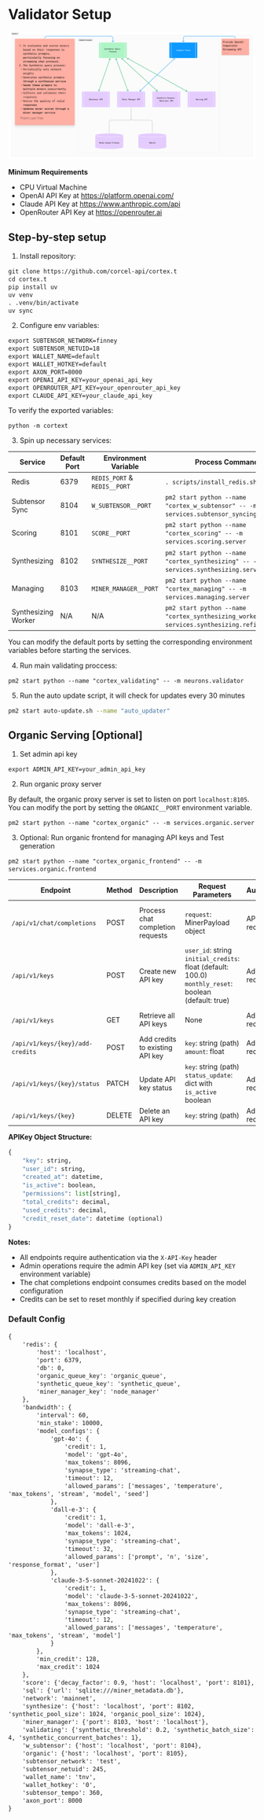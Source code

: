# Validator Setup

![Validator Diagram](../assets/validator-diagram.png)

**Minimum Requirements**
- CPU Virtual Machine
- OpenAI API Key at https://platform.openai.com/
- Claude API Key at https://www.anthropic.com/api
- OpenRouter API Key at https://openrouter.ai

## Step-by-step setup

1. Install repository:
```
git clone https://github.com/corcel-api/cortex.t
cd cortex.t
pip install uv
uv venv
. .venv/bin/activate
uv sync
```

2. Configure env variables:
```
export SUBTENSOR_NETWORK=finney
export SUBTENSOR_NETUID=18
export WALLET_NAME=default
export WALLET_HOTKEY=default
export AXON_PORT=8000
export OPENAI_API_KEY=your_openai_api_key
export OPENROUTER_API_KEY=your_openrouter_api_key
export CLAUDE_API_KEY=your_claude_api_key
```

To verify the exported variables:
```
python -m cortext
```

3. Spin up necessary services:

| Service | Default Port | Environment Variable | Process Command |
|---------|-------------|---------------------|-----------------|
| Redis | 6379 | `REDIS_PORT` & `REDIS__PORT` | `. scripts/install_redis.sh` |
| Subtensor Sync | 8104 | `W_SUBTENSOR__PORT` | `pm2 start python --name "cortex_w_subtensor" -- -m services.subtensor_syncing.server` |
| Scoring | 8101 | `SCORE__PORT` | `pm2 start python --name "cortex_scoring" -- -m services.scoring.server` |
| Synthesizing | 8102 | `SYNTHESIZE__PORT` | `pm2 start python --name "cortex_synthesizing" -- -m services.synthesizing.server` |
| Managing | 8103 | `MINER_MANAGER__PORT` | `pm2 start python --name "cortex_managing" -- -m services.managing.server` |
| Synthesizing Worker | N/A | N/A | `pm2 start python --name "cortex_synthesizing_worker" -- -m services.synthesizing.refill_worker` |

You can modify the default ports by setting the corresponding environment variables before starting the services.

4. Run main validating proccess:
```
pm2 start python --name "cortex_validating" -- -m neurons.validator
```

5. Run the auto update script, it will check for updates every 30 minutes
```bash
pm2 start auto-update.sh --name "auto_updater"
```

## Organic Serving [Optional]
1. Set admin api key
```
export ADMIN_API_KEY=your_admin_api_key
```
2. Run organic proxy server

By default, the organic proxy server is set to listen on port `localhost:8105`.
You can modify the port by setting the `ORGANIC__PORT` environment variable.

```
pm2 start python --name "cortex_organic" -- -m services.organic.server
```
3. Optional: Run organic frontend for managing API keys and Test generation
```
pm2 start python --name "cortex_organic_frontend" -- -m services.organic.frontend
```

| Endpoint | Method | Description | Request Parameters | Authentication | Response |
|----------|---------|-------------|-------------------|----------------|-----------|
| `/api/v1/chat/completions` | POST | Process chat completion requests | `request`: MinerPayload object | API Key required | Streaming response of chat completion chunks |
| `/api/v1/keys` | POST | Create new API key | `user_id`: string<br>`initial_credits`: float (default: 100.0)<br>`monthly_reset`: boolean (default: true) | Admin API Key required | New APIKey object |
| `/api/v1/keys` | GET | Retrieve all API keys | None | Admin API Key required | List of APIKey objects |
| `/api/v1/keys/{key}/add-credits` | POST | Add credits to existing API key | `key`: string (path)<br>`amount`: float | Admin API Key required | Updated APIKey object |
| `/api/v1/keys/{key}/status` | PATCH | Update API key status | `key`: string (path)<br>`status_update`: dict with `is_active` boolean | Admin API Key required | Updated APIKey object |
| `/api/v1/keys/{key}` | DELETE | Delete an API key | `key`: string (path) | Admin API Key required | Success message |

**APIKey Object Structure:**
```python
{
    "key": string,
    "user_id": string,
    "created_at": datetime,
    "is_active": boolean,
    "permissions": list[string],
    "total_credits": decimal,
    "used_credits": decimal,
    "credit_reset_date": datetime (optional)
}
```

**Notes:**
- All endpoints require authentication via the `X-API-Key` header
- Admin operations require the admin API key (set via `ADMIN_API_KEY` environment variable)
- The chat completions endpoint consumes credits based on the model configuration
- Credits can be set to reset monthly if specified during key creation


### Default Config
```
{
    'redis': {
        'host': 'localhost',
        'port': 6379,
        'db': 0,
        'organic_queue_key': 'organic_queue',
        'synthetic_queue_key': 'synthetic_queue',
        'miner_manager_key': 'node_manager'
    },
    'bandwidth': {
        'interval': 60,
        'min_stake': 10000,
        'model_configs': {
            'gpt-4o': {
                'credit': 1,
                'model': 'gpt-4o',
                'max_tokens': 8096,
                'synapse_type': 'streaming-chat',
                'timeout': 12,
                'allowed_params': ['messages', 'temperature', 'max_tokens', 'stream', 'model', 'seed']
            },
            'dall-e-3': {
                'credit': 1,
                'model': 'dall-e-3',
                'max_tokens': 1024,
                'synapse_type': 'streaming-chat',
                'timeout': 32,
                'allowed_params': ['prompt', 'n', 'size', 'response_format', 'user']
            },
            'claude-3-5-sonnet-20241022': {
                'credit': 1,
                'model': 'claude-3-5-sonnet-20241022',
                'max_tokens': 8096,
                'synapse_type': 'streaming-chat',
                'timeout': 12,
                'allowed_params': ['messages', 'temperature', 'max_tokens', 'stream', 'model']
            }
        },
        'min_credit': 128,
        'max_credit': 1024
    },
    'score': {'decay_factor': 0.9, 'host': 'localhost', 'port': 8101},
    'sql': {'url': 'sqlite:///miner_metadata.db'},
    'network': 'mainnet',
    'synthesize': {'host': 'localhost', 'port': 8102, 'synthetic_pool_size': 1024, 'organic_pool_size': 1024},
    'miner_manager': {'port': 8103, 'host': 'localhost'},
    'validating': {'synthetic_threshold': 0.2, 'synthetic_batch_size': 4, 'synthetic_concurrent_batches': 1},
    'w_subtensor': {'host': 'localhost', 'port': 8104},
    'organic': {'host': 'localhost', 'port': 8105},
    'subtensor_network': 'test',
    'subtensor_netuid': 245,
    'wallet_name': 'tnv',
    'wallet_hotkey': '0',
    'subtensor_tempo': 360,
    'axon_port': 8000
}
```